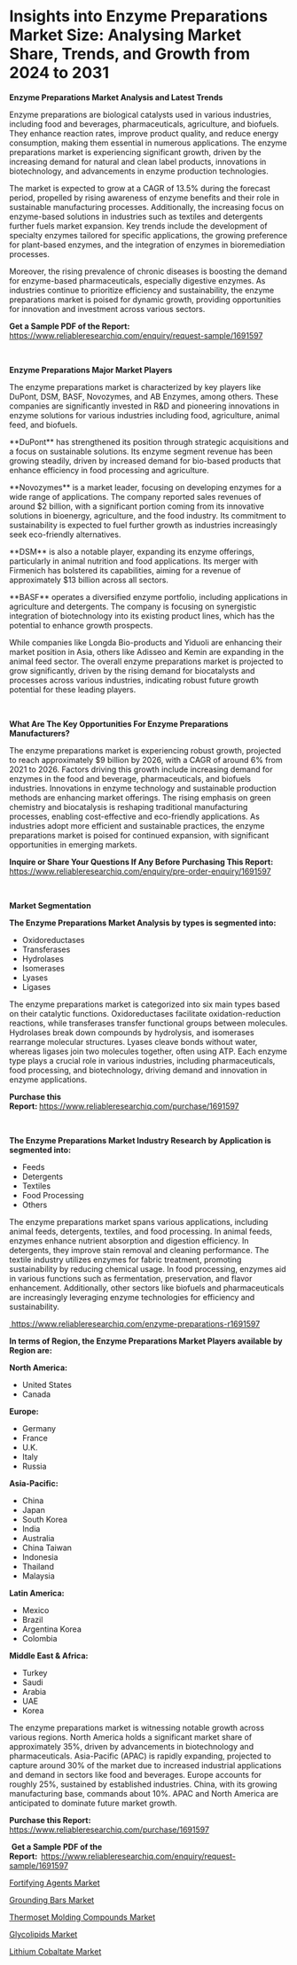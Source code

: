 <p><h1>Insights into Enzyme Preparations Market Size: Analysing Market Share, Trends, and Growth from 2024 to 2031</h1></p><p><strong>Enzyme Preparations Market Analysis and Latest Trends</strong></p>
<p><p>Enzyme preparations are biological catalysts used in various industries, including food and beverages, pharmaceuticals, agriculture, and biofuels. They enhance reaction rates, improve product quality, and reduce energy consumption, making them essential in numerous applications. The enzyme preparations market is experiencing significant growth, driven by the increasing demand for natural and clean label products, innovations in biotechnology, and advancements in enzyme production technologies.</p><p>The market is expected to grow at a CAGR of 13.5% during the forecast period, propelled by rising awareness of enzyme benefits and their role in sustainable manufacturing processes. Additionally, the increasing focus on enzyme-based solutions in industries such as textiles and detergents further fuels market expansion. Key trends include the development of specialty enzymes tailored for specific applications, the growing preference for plant-based enzymes, and the integration of enzymes in bioremediation processes.</p><p>Moreover, the rising prevalence of chronic diseases is boosting the demand for enzyme-based pharmaceuticals, especially digestive enzymes. As industries continue to prioritize efficiency and sustainability, the enzyme preparations market is poised for dynamic growth, providing opportunities for innovation and investment across various sectors.</p></p>
<p><strong>Get a Sample PDF of the Report:&nbsp;</strong> <a href="https://www.reliableresearchiq.com/enquiry/request-sample/1691597?utm_campaign=1776&utm_medium=2&utm_source=Github&utm_content=ia&utm_term=18102024&utm_id=enzyme-preparations">https://www.reliableresearchiq.com/enquiry/request-sample/1691597</a></p>
<p>&nbsp;</p>
<p><strong>Enzyme Preparations Major Market Players</strong></p>
<p><p>The enzyme preparations market is characterized by key players like DuPont, DSM, BASF, Novozymes, and AB Enzymes, among others. These companies are significantly invested in R&D and pioneering innovations in enzyme solutions for various industries including food, agriculture, animal feed, and biofuels.</p><p>**DuPont** has strengthened its position through strategic acquisitions and a focus on sustainable solutions. Its enzyme segment revenue has been growing steadily, driven by increased demand for bio-based products that enhance efficiency in food processing and agriculture. </p><p>**Novozymes** is a market leader, focusing on developing enzymes for a wide range of applications. The company reported sales revenues of around $2 billion, with a significant portion coming from its innovative solutions in bioenergy, agriculture, and the food industry. Its commitment to sustainability is expected to fuel further growth as industries increasingly seek eco-friendly alternatives.</p><p>**DSM** is also a notable player, expanding its enzyme offerings, particularly in animal nutrition and food applications. Its merger with Firmenich has bolstered its capabilities, aiming for a revenue of approximately $13 billion across all sectors. </p><p>**BASF** operates a diversified enzyme portfolio, including applications in agriculture and detergents. The company is focusing on synergistic integration of biotechnology into its existing product lines, which has the potential to enhance growth prospects.</p><p>While companies like Longda Bio-products and Yiduoli are enhancing their market position in Asia, others like Adisseo and Kemin are expanding in the animal feed sector. The overall enzyme preparations market is projected to grow significantly, driven by the rising demand for biocatalysts and processes across various industries, indicating robust future growth potential for these leading players.</p></p>
<p>&nbsp;</p>
<p><strong>What Are The Key Opportunities For Enzyme Preparations Manufacturers?</strong></p>
<p><p>The enzyme preparations market is experiencing robust growth, projected to reach approximately $9 billion by 2026, with a CAGR of around 6% from 2021 to 2026. Factors driving this growth include increasing demand for enzymes in the food and beverage, pharmaceuticals, and biofuels industries. Innovations in enzyme technology and sustainable production methods are enhancing market offerings. The rising emphasis on green chemistry and biocatalysis is reshaping traditional manufacturing processes, enabling cost-effective and eco-friendly applications. As industries adopt more efficient and sustainable practices, the enzyme preparations market is poised for continued expansion, with significant opportunities in emerging markets.</p></p>
<p><strong>Inquire or Share Your Questions If Any Before Purchasing This Report:</strong> <a href="https://www.reliableresearchiq.com/enquiry/pre-order-enquiry/1691597?utm_campaign=1776&utm_medium=2&utm_source=Github&utm_content=ia&utm_term=18102024&utm_id=enzyme-preparations">https://www.reliableresearchiq.com/enquiry/pre-order-enquiry/1691597</a></p>
<p>&nbsp;</p>
<p><strong>Market Segmentation</strong></p>
<p><strong>The Enzyme Preparations Market Analysis by types is segmented into:</strong></p>
<p><ul><li>Oxidoreductases</li><li>Transferases</li><li>Hydrolases</li><li>Isomerases</li><li>Lyases</li><li>Ligases</li></ul></p>
<p><p>The enzyme preparations market is categorized into six main types based on their catalytic functions. Oxidoreductases facilitate oxidation-reduction reactions, while transferases transfer functional groups between molecules. Hydrolases break down compounds by hydrolysis, and isomerases rearrange molecular structures. Lyases cleave bonds without water, whereas ligases join two molecules together, often using ATP. Each enzyme type plays a crucial role in various industries, including pharmaceuticals, food processing, and biotechnology, driving demand and innovation in enzyme applications.</p></p>
<p><strong>Purchase this Report:&nbsp;</strong><a href="https://www.reliableresearchiq.com/purchase/1691597?utm_campaign=1776&utm_medium=2&utm_source=Github&utm_content=ia&utm_term=18102024&utm_id=enzyme-preparations">https://www.reliableresearchiq.com/purchase/1691597</a></p>
<p>&nbsp;</p>
<p><strong>The Enzyme Preparations Market Industry Research by Application is segmented into:</strong></p>
<p><ul><li>Feeds</li><li>Detergents</li><li>Textiles</li><li>Food Processing</li><li>Others</li></ul></p>
<p><p>The enzyme preparations market spans various applications, including animal feeds, detergents, textiles, and food processing. In animal feeds, enzymes enhance nutrient absorption and digestion efficiency. In detergents, they improve stain removal and cleaning performance. The textile industry utilizes enzymes for fabric treatment, promoting sustainability by reducing chemical usage. In food processing, enzymes aid in various functions such as fermentation, preservation, and flavor enhancement. Additionally, other sectors like biofuels and pharmaceuticals are increasingly leveraging enzyme technologies for efficiency and sustainability.</p></p>
<p><a href="https://www.reliableresearchiq.com/enzyme-preparations-r1691597?utm_campaign=1776&utm_medium=2&utm_source=Github&utm_content=ia&utm_term=18102024&utm_id=enzyme-preparations">&nbsp;https://www.reliableresearchiq.com/enzyme-preparations-r1691597</a></p>
<p><strong>In terms of Region, the Enzyme Preparations Market Players available by Region are:</strong></p>
<p>
    <p> <strong> North America: </strong>
        <ul>
            <li>United States</li>
            <li>Canada</li>
        </ul>
        </p> 
    <p> <strong> Europe: </strong>
        <ul>
            <li>Germany</li>
            <li>France</li>
            <li>U.K.</li>
            <li>Italy</li>
            <li>Russia</li>
        </ul>
        </p> 
    <p> <strong> Asia-Pacific: </strong>
        <ul>
            <li>China</li>
            <li>Japan</li>
            <li>South Korea</li>
            <li>India</li>
            <li>Australia</li>
            <li>China Taiwan</li>
            <li>Indonesia</li>
            <li>Thailand</li>
            <li>Malaysia</li>
        </ul>
        </p> 
    <p> <strong> Latin America: </strong>
        <ul>
            <li>Mexico</li>
            <li>Brazil</li>
            <li>Argentina Korea</li>
            <li>Colombia</li>
        </ul>
        </p> 
    <p> <strong> Middle East & Africa: </strong>
        <ul>
            <li>Turkey</li>
            <li>Saudi</li>
            <li>Arabia</li>
            <li>UAE</li>
            <li>Korea</li>
        </ul>
    </p>
    </p>
<p><p>The enzyme preparations market is witnessing notable growth across various regions. North America holds a significant market share of approximately 35%, driven by advancements in biotechnology and pharmaceuticals. Asia-Pacific (APAC) is rapidly expanding, projected to capture around 30% of the market due to increased industrial applications and demand in sectors like food and beverages. Europe accounts for roughly 25%, sustained by established industries. China, with its growing manufacturing base, commands about 10%. APAC and North America are anticipated to dominate future market growth.</p></p>
<p><strong>Purchase this Report: </strong><a href="https://www.reliableresearchiq.com/purchase/1691597?utm_campaign=1776&utm_medium=2&utm_source=Github&utm_content=ia&utm_term=18102024&utm_id=enzyme-preparations">https://www.reliableresearchiq.com/purchase/1691597</a></p>
<p>&nbsp;<strong>Get a Sample PDF of the Report:&nbsp;&nbsp;</strong><a href="https://www.reliableresearchiq.com/enquiry/request-sample/1691597?utm_campaign=1776&utm_medium=2&utm_source=Github&utm_content=ia&utm_term=18102024&utm_id=enzyme-preparations">https://www.reliableresearchiq.com/enquiry/request-sample/1691597</a></p>
<p><strong></strong></p>
<p><p><a href="https://www.linkedin.com/pulse/unlocking-growth-potential-strategic-analysis-fortifying-7ozcf?utm_campaign=1776&utm_medium=2&utm_source=Github&utm_content=ia&utm_term=18102024&utm_id=enzyme-preparations">Fortifying Agents Market</a></p><p><a href="https://www.linkedin.com/pulse/grounding-bars-market-ecosystem-competitive-landscape-strategic-4jbff?utm_campaign=1776&utm_medium=2&utm_source=Github&utm_content=ia&utm_term=18102024&utm_id=enzyme-preparations">Grounding Bars Market</a></p><p><a href="https://www.linkedin.com/pulse/exploring-thermoset-molding-compounds-market-dynamics-revenue-mzquf?utm_campaign=1776&utm_medium=2&utm_source=Github&utm_content=ia&utm_term=18102024&utm_id=enzyme-preparations">Thermoset Molding Compounds Market</a></p><p><a href="https://www.linkedin.com/pulse/global-glycolipids-nexus-sector-confluences-regional-catalysts-rd5if?utm_campaign=1776&utm_medium=2&utm_source=Github&utm_content=ia&utm_term=18102024&utm_id=enzyme-preparations">Glycolipids Market</a></p><p><a href="https://www.linkedin.com/pulse/lithium-cobaltate-market-opportunities-emerging-global-trends-ibkwf?utm_campaign=1776&utm_medium=2&utm_source=Github&utm_content=ia&utm_term=18102024&utm_id=enzyme-preparations">Lithium Cobaltate Market</a></p></p>